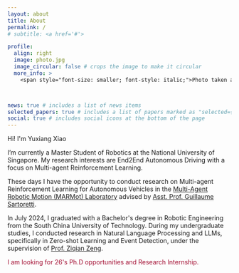 ```yaml
---
layout: about
title: About
permalink: /
# subtitle: <a href='#'>

profile:
  align: right
  image: photo.jpg
  image_circular: false # crops the image to make it circular
  more_info: >
    <span style="font-size: smaller; font-style: italic;">Photo taken at the SCUT International Campus in Guangzhou, June 2024.</span>



news: true # includes a list of news items
selected_papers: true # includes a list of papers marked as "selected={true}"
social: true # includes social icons at the bottom of the page
---
```

Hi! I'm Yuxiang Xiao

I’m currently a Master Student of Robotics at the National University of Singapore. My research interests are End2End Autonomous Driving with a focus on Multi-agent Reinforcement Learning.

These days I have the opportunity to conduct research on Multi-agent Reinforcement Learning for Autonomous Vehicles in the [Multi-Agent Robotic Motion (MARMot) Laboratory](https://www.marmotlab.org/) advised by [Asst. Prof. Guillaume Sartoretti](https://cde.nus.edu.sg/me/staff/sartoretti-guillaume-a/).

In July 2024, I graduated with a Bachelor's degree in Robotic Engineering from the South China University of Technology. During my undergraduate studies, I conducted research in Natural Language Processing and LLMs, specifically in Zero-shot Learning and Event Detection, under the supervision of [Prof. Ziqian Zeng](https://ziqianzeng.github.io/).

<span style="color: #a41034;">I am looking for 26's Ph.D opportunities and Research Internship.</span>
